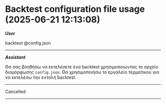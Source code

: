 <!-- Generated by SpecStory -->

# Backtest configuration file usage (2025-06-21 12:13:08)

_**User**_

backtest @config.json 

---

_**Assistant**_

Θα σας βοηθήσω να εκτελέσετε ένα backtest χρησιμοποιώντας το αρχείο διαμόρφωσης `config.json`. Θα χρησιμοποιήσω το εργαλείο τερματικού για να εκτελέσω την εντολή backtest.

---

Cancelled

---


